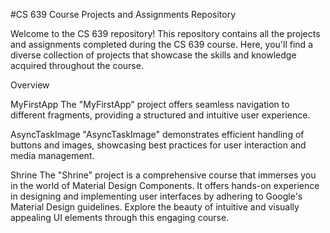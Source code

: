 #CS 639 Course Projects and Assignments Repository

Welcome to the CS 639 repository! This repository contains all the projects and assignments completed during the CS 639 course. Here, you'll find a diverse collection of projects that showcase the skills and knowledge acquired throughout the course.

Overview

MyFirstApp
The "MyFirstApp" project offers seamless navigation to different fragments, providing a structured and intuitive user experience.

AsyncTaskImage
"AsyncTaskImage" demonstrates efficient handling of buttons and images, showcasing best practices for user interaction and media management.

Shrine
The "Shrine" project is a comprehensive course that immerses you in the world of Material Design Components. It offers hands-on experience in designing and implementing user interfaces by adhering to Google's Material Design guidelines. Explore the beauty of intuitive and visually appealing UI elements through this engaging course.




